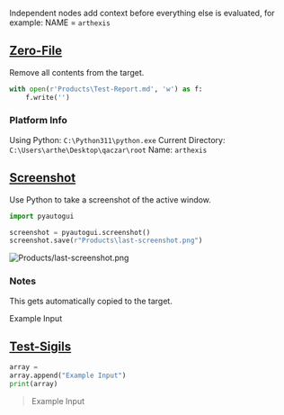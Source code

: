 
Independent nodes add context before everything else is evaluated, for example:
NAME = `arthexis`

## [Zero-File](Zero-File)
Remove all contents from the target.

```python
with open(r'Products\Test-Report.md', 'w') as f: 
    f.write('')
```

### Platform Info
Using Python: `C:\Python311\python.exe`
Current Directory: `C:\Users\arthe\Desktop\qaczar\root`
Name: `arthexis`

## [Screenshot](Screenshot)
Use Python to take a screenshot of the active window.

```python
import pyautogui

screenshot = pyautogui.screenshot()
screenshot.save(r"Products\last-screenshot.png")
```

![Products/last-screenshot.png](Products/last-screenshot.png)

### Notes
This gets automatically copied to the target.

Example Input

## [Test-Sigils](Test-Sigils)
```python
array = 
array.append("Example Input")
print(array)
```
> Example Input
